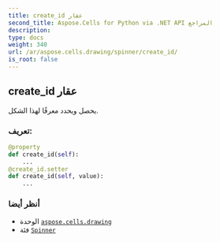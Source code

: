 ```yaml
---
title: create_id عقار
second_title: Aspose.Cells for Python via .NET API المراجع
description:
type: docs
weight: 340
url: /ar/aspose.cells.drawing/spinner/create_id/
is_root: false
---
```

##  create_id عقار

يحصل ويحدد معرفًا لهذا الشكل.
###  تعريف:
```python
@property
def create_id(self):
    ...
@create_id.setter
def create_id(self, value):
    ...
```

###  أنظر أيضا
* الوحدة [`aspose.cells.drawing`](../../)
* فئة [`Spinner`](/cells/python-net/ar/aspose.cells.drawing/spinner)
